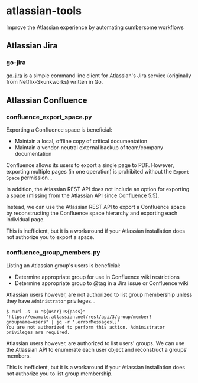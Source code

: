 # atlassian-tools

Improve the Atlassian experience by automating cumbersome workflows

## Atlassian Jira

### go-jira

[go-jira](https://github.com/go-jira/jira) is a simple command line client for Atlassian's Jira service (originally from Netflix-Skunkworks) written in Go.

## Atlassian Confluence

### confluence_export_space.py

Exporting a Confluence space is beneficial:

- Maintain a local, offline copy of critical documentation
- Maintain a vendor-neutral external backup of team/company documentation

Confluence allows its users to export a single page to PDF. However, exporting multiple pages (in one operation) is prohibited without the `Export Space` permission...

In addition, the Atlassian REST API does not include an option for exporting a space (missing from the Atlassian API since Confluence 5.5).

Instead, we can use the Atlassian REST API to export a Confluence space by reconstructing the Confluence space hierarchy and exporting each individual page.

This is inefficient, but it is a workaround if your Atlassian installation does not authorize you to export a space.

### confluence_group_members.py

Listing an Atlassian group's users is beneficial:

- Determine appropriate group for use in Confluence wiki restrictions
- Determine appropriate group to @tag in a Jira issue or Confluence wiki

Atlassian users however, are not authorized to list group membership unless they have `Administrator` privileges...

```
$ curl -s -u "${user}:${pass}" "https://example.atlassian.net/rest/api/3/group/member?groupname=users" | jq -r '.errorMessages[]'
You are not authorized to perform this action. Administrator privileges are required.
```

Atlassian users however, are authorized to list users' groups. We can use the Atlassian API to enumerate each user object and reconstruct a groups' members.

This is inefficient, but it is a workaround if your Atlassian installation does not authorize you to list group membership.
